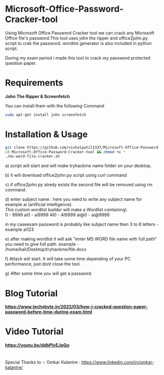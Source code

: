 # Microsoft-Office-Password-Cracker-tool
Using Microsoft Office Password Cracker tool we can crack any Microsoft Office file's password.This tool uses john the ripper and office2john.py script to crak the password. wordlist generator is also included in python script.


During my exam period i made this tool to crack my password protected question paper.


# Requirements

**John The Ripper & Screenfetch**

You can install them with the following Command

``` bash
sudo apt-get install john screenfetch
```


# Installation & Usage

``` bash
git clone https://github.com/vishalpatil1337/Microsoft-Office-Password-Cracker-tool.git
cd Microsoft-Office-Password-Cracker-tool && chmod +x *
./ms-word-file-cracker.sh       
```
   a) script will start and will make tryhackme name folder on your desktop. 
   
   b) it will download office2john.py script using curl command
   
   c) if office2john.py alredy exists the second file will be removed using rm command.


   d) enter subject name :      here you need to write any subject name for example ai  (artificial intelligence).\
                                This custom wordlist builder will make a Wordlist containing\  
                                0 - 9999
                                ai0 - ai9999 
                                AI0 - AI9999
                                ai@0 - ai@9999  
 
 in my caseexam password is probably like subject name then 3 to 6 letters - example ai123  
                                
 
   e) after making wordlist it will ask "enter MS WORD file name with full path"
                                you need to give full path. example - /home/kali/Desktop/tryhackme/file.docx
  
  
   f) Attack will start. It will take some time depending of your PC performance, just dont close the tool. 


   g) After some time you will get a password. 
  
  
  # Blog Tutorial
  
**https://www.techxbyte.in/2022/03/how-i-cracked-question-paper-password-before-time-during-exam.html**
  
  # Video Tutorial

**https://youtu.be/ddbPlvEJpQo**




#



Special Thanks to -:  Omkar Kalantre  :   https://www.linkedin.com/in/omkar-kalantre/

